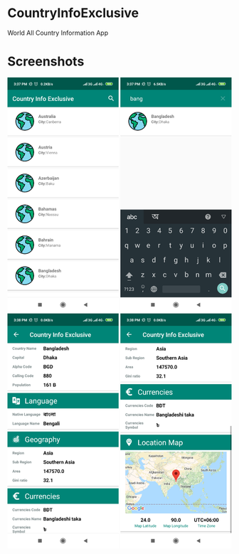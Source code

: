 # CountryInfoExclusive
World All Country Information App
# Screenshots
<img src="https://github.com/samadtalukder/CountryInfoExclusive/blob/master/screenshoot/Screenshot_2019-05-15-15-37-44-250_com.samad_talukder.countryinfoexclusive.png" width="250" /> <img src="https://github.com/samadtalukder/CountryInfoExclusive/blob/master/screenshoot/Screenshot_2019-05-15-15-37-54-110_com.samad_talukder.countryinfoexclusive.png" width="250" /> <img src="https://github.com/samadtalukder/CountryInfoExclusive/blob/master/screenshoot/Screenshot_2019-05-15-15-38-14-669_com.samad_talukder.countryinfoexclusive.png" width="250" />
<img src="https://github.com/samadtalukder/CountryInfoExclusive/blob/master/screenshoot/Screenshot_2019-05-15-15-38-20-986_com.samad_talukder.countryinfoexclusive.png" width="250" />
